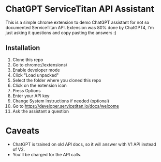 # ChatGPT ServiceTitan API Assistant

This is a simple chrome extension to demo ChatGPT assistant for not so documented ServiceTitan API.
Extension was 80% done by ChatGPT4, I'm just asking it questions and copy pasting the answers :) 

## Installation

1. Clone this repo
2. Go to chrome://extensions/
3. Enable developer mode
4. Click "Load unpacked"
5. Select the folder where you cloned this repo
7. Click on the extension icon
1. Press Options
8. Enter your API key
1. Change System Instructions if needed (optional)
6. Go to https://developer.servicetitan.io/docs/welcome
1. Ask the assistant a question

# Caveats
- ChatGPT is trained on old API docs, so it will answer with V1 API instead of V2.
- You'll be charged for the API calls.

